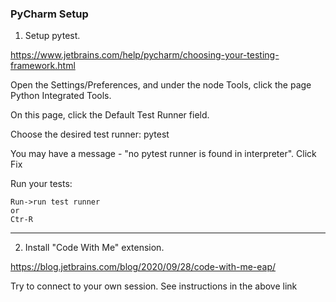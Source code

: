 
### PyCharm Setup

1. Setup pytest.

https://www.jetbrains.com/help/pycharm/choosing-your-testing-framework.html

Open the Settings/Preferences, and under the node Tools, click the page Python Integrated Tools.

On this page, click the Default Test Runner field.

Choose the desired test runner: pytest

You may have a message - "no pytest runner is found in interpreter".
Click Fix


Run your tests:

	Run->run test runner
	or
	Ctr-R

--------------------

2. Install "Code With Me" extension.

https://blog.jetbrains.com/blog/2020/09/28/code-with-me-eap/

Try to connect to your own session. See instructions in the above link